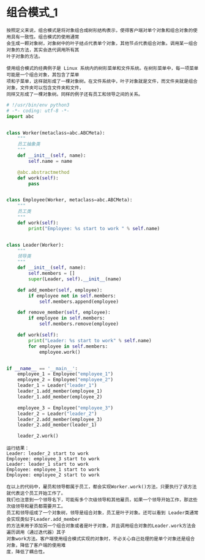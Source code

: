 # 组合模式_1

    按照定义来说，组合模式是将对象组合成树形结构表示，使得客户端对单个对象和组合对象的使用具有一致性。组合模式的使用通常
    会生成一颗对象树，对象树中的叶子结点代表单个对象，其他节点代表组合对象。调用某一组合对象的方法，其实会迭代调用所有其
    叶子对象的方法。
    
    使用组合模式的经典例子是 Linux 系统内的树形菜单和文件系统。在树形菜单中，每一项菜单可能是一个组合对象，其包含了菜单
    项和子菜单，这样就形成了一棵对象树。在文件系统中，叶子对象就是文件，而文件夹就是组合对象，文件夹可以包含文件夹和文件，
    同样又形成了一棵对象树。同样的例子还有员工和领导之间的关系。
    
```python
# !/usr/bin/env python3
# -*- coding: utf-8 -*-
import abc


class Worker(metaclass=abc.ABCMeta):
    """
    员工抽象类
    """
    def __init__(self, name):
        self.name = name

    @abc.abstractmethod
    def work(self):
        pass


class Employee(Worker, metaclass=abc.ABCMeta):
    """
    员工类
    """
    def work(self):
        print("Employee: %s start to work " % self.name)


class Leader(Worker):
    """
    领导类
    """
    def __init__(self, name):
        self.members = []
        super(Leader, self).__init__(name)

    def add_member(self, employee):
        if employee not in self.members:
            self.members.append(employee)

    def remove_member(self, employee):
        if employee in self.members:
            self.members.remove(employee)

    def work(self):
        print("Leader: %s start to work" % self.name)
        for employee in self.members:
            employee.work()


if __name__ == '__main__':
    employee_1 = Employee("employee_1")
    employee_2 = Employee("employee_2")
    leader_1 = Leader("leader_1")
    leader_1.add_member(employee_1)
    leader_1.add_member(employee_2)

    employee_3 = Employee("employee_3")
    leader_2 = Leader("leader_2")
    leader_2.add_member(employee_3)
    leader_2.add_member(leader_1)

    leader_2.work()

```

    运行结果：
    Leader: leader_2 start to work
    Employee: employee_3 start to work 
    Leader: leader_1 start to work
    Employee: employee_1 start to work 
    Employee: employee_2 start to work 
    
    在以上的代码中，雇员和领导都属于员工，都会实现Worker.work()方法，只要执行了该方法就代表这个员工开始工作了。
    我们也注意到一个领导名下，可能有多个次级领导和其他雇员，如果一个领导开始工作，那这些次级领导和雇员都需要开工。
    员工和领导组成了一个对象树，领导是组合对象，员工是叶子对象。还可以看到 Leader类通常会实现类似于Leader.add_member
    的方法来用于添加另一个组合对象或者是叶子对象，并且调用组合对象的Leader.work方法会遍历调用（通过迭代器）其子
    对象work方法。客户端使用组合模式实现的对象时，不必关心自己处理的是单个对象还是组合对象，降低了客户端的使用难
    度，降低了耦合性。
    